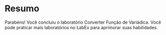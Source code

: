 # Resumo

Parabéns! Você concluiu o laboratório Converter Função de Variádica. Você pode praticar mais laboratórios no LabEx para aprimorar suas habilidades.
